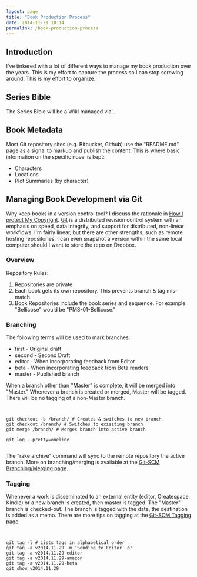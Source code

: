 ```yaml
---
layout: page
title: "Book Production Process"
date: 2014-11-29 10:14
permalink: /book-production-process
---
```


## Introduction

I've tinkered with a lot of different ways to manage my book production over the years. This is my effort to capture the process so I can stop screwing around. This is my effort to organize.

## Series Bible

The Series Bible will be a Wiki managed via...

## Book Metadata

Most Git repository sites (e.g. Bitbucket, Github) use the "README.md" page as a signal to markup and publish the content. This is where basic information on the specific novel is kept:

* Characters
* Locations
* Plot Summaries (by character)

## Managing Book Development via Git

Why keep books in a version control tool? I discuss the rationale in [How I protect My Copyright](/articles/how-i-protect-my-copyright/). [Git](http://en.wikipedia.org/wiki/Git_%28software%29) is a distributed revision control system with an emphasis on speed, data integrity, and support for distributed, non-linear workflows. I'm fairly linear, but there are other strengths; such as remote hosting repositories. I can even snapshot a version within the same local computer should I want to store the repo on Dropbox.

### Overview

Repository Rules:

1. Repositories are private
1. Each book gets its own repository. This prevents branch & tag mis-match.
1. Book Repositories include the book series and sequence. For example "Bellicose" would be "PMS-01-Bellicose."

### Branching

The following terms will be used to mark branches:

* first - Original draft
* second - Second Draft
* editor - When incorporating feedback from Editor
* beta - When incorporating feedback from Beta readers
* master - Published branch

When a branch other than "Master" is complete, it will be merged into "Master." Whenever a branch is created or merged, Master will be tagged. There will be no tagging of a non-Master branch.

<pre><code class="language-bash">

git checkout -b /branch/ # Creates & switches to new branch
git checkout /branch/ # Switches to exisiting branch
git merge /branch/ # Merges branch into active branch

git log --pretty=oneline

</code></pre>

The "rake archive" command will sync to the remote repository the active branch. More on branching/merging is available at the [Git-SCM Branching/Merging page](http://git-scm.com/book/en/v2/Git-Branching-Basic-Branching-and-Merging).

### Tagging

Whenever a work is disseminated to an external entity (editor, Createspace, Kindle) or a new branch is created, then master is tagged. The "Master" branch is checked-out. The branch is tagged with the date, the destination is added as a memo. There are more tips on tagging at the [Git-SCM Tagging page](http://git-scm.com/book/en/v2/Git-Basics-Tagging).

<pre><code class="language-ruby">

git tag -l # Lists tags in alphabetical order
git tag -a v2014.11.29 -m 'Sending to Editor' or
git tag -a v2014.11.29-editor
git tag -a v2014.11.29-amazon
git tag -a v2014.11.29-beta
git show v2014.11.29

</code></pre>